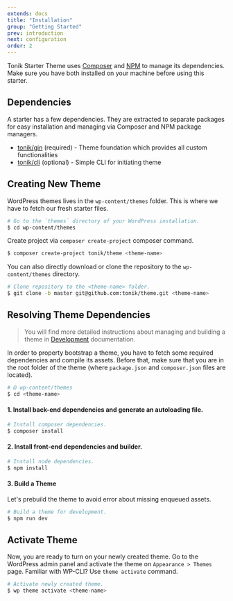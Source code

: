 ```yaml
---
extends: docs
title: "Installation"
group: "Getting Started"
prev: introduction
next: configuration
order: 2
---
```


Tonik Starter Theme uses [Composer](https://getcomposer.org/) and [NPM](https://www.npmjs.com/) to manage its dependencies. Make sure you have both installed on your machine before using this starter.

## Dependencies

A starter has a few dependencies. They are extracted to separate packages for easy installation and managing via Composer and NPM package managers.

- [tonik/gin](https://github.com/tonik/gin) (required) - Theme foundation which provides all custom functionalities
- [tonik/cli](https://github.com/tonik/cli) (optional) - Simple CLI for initiating theme

## Creating New Theme

WordPress themes lives in the `wp-content/themes` folder. This is where we have to fetch our fresh starter files.

```bash
# Go to the `themes` directory of your WordPress installation.
$ cd wp-content/themes
```

Create project via `composer create-project` composer command.

```bash
$ composer create-project tonik/theme <theme-name>
```

You can also directly download or clone the repository to the `wp-content/themes` directory.

```bash
# Clone repository to the <theme-name> folder.
$ git clone -b master git@github.com:tonik/theme.git <theme-name>
```

## Resolving Theme Dependencies

> You will find more detailed instructions about managing and building a theme in [Development](/theme/docs/development/) documentation.

In order to property bootstrap a theme, you have to fetch some required dependencies and compile its assets. Before that, make sure that you are in the root folder of the theme (where `package.json` and `composer.json` files are located).

```bash
# @ wp-content/themes
$ cd <theme-name>
```

#### 1. Install back-end dependencies and generate an autoloading file.

```bash
# Install composer dependencies.
$ composer install
```

#### 2. Install front-end dependencies and builder.

```bash
# Install node dependencies.
$ npm install
```

#### 3. Build a Theme

Let's prebuild the theme to avoid error about missing enqueued assets.

```bash
# Build a theme for development.
$ npm run dev
```

## Activate Theme

Now, you are ready to turn on your newly created theme. Go to the WordPress admin panel and activate the theme on `Appearance > Themes` page. Familiar with WP-CLI? Use `theme activate` command.

```bash
# Activate newly created theme.
$ wp theme activate <theme-name>
```
